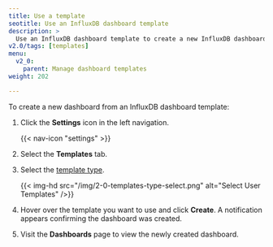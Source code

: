 ```yaml
---
title: Use a template
seotitle: Use an InfluxDB dashboard template
description: >
  Use an InfluxDB dashboard template to create a new InfluxDB dashboard.
v2.0/tags: [templates]
menu:
  v2_0:
    parent: Manage dashboard templates
weight: 202

---
```


To create a new dashboard from an InfluxDB dashboard template:

1. Click the **Settings** icon in the left navigation.

    {{< nav-icon "settings" >}}

2. Select the **Templates** tab.
3. Select the [template type](/v2.0/visualize-data/templates/#dashboard-template-types).

    {{< img-hd src="/img/2-0-templates-type-select.png" alt="Select User Templates" />}}

4. Hover over the template you want to use and click **Create**.
   A notification appears confirming the dashboard was created.
5. Visit the **Dashboards** page to view the newly created dashboard.
